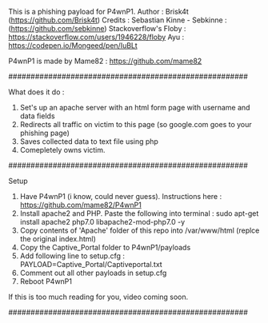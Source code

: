 This is a phishing payload for P4wnP1.
Author : Brisk4t (https://github.com/Brisk4t)
Credits : Sebastian Kinne - Sebkinne :(https://github.com/sebkinne)
          Stackoverflow's Floby : https://stackoverflow.com/users/1946228/floby
		  Ayu : https://codepen.io/Mongeed/pen/IuBLt

P4wnP1 is made by Mame82 : https://github.com/mame82

######################################################

What does it do : 

1. Set's up an apache server with an html form page with username and data fields
2. Redirects all traffic on victim to this page (so google.com goes to your phishing page)
3. Saves collected data to text file using php
4. Comepletely owns victim.

######################################################

Setup 

1. Have P4wnP1 (i know, could never guess). Instructions here : https://github.com/mame82/P4wnP1
2. Install apache2 and PHP. Paste the following into terminal : sudo apt-get install apache2 php7.0 libapache2-mod-php7.0 -y 
3. Copy contents of 'Apache' folder of this repo into /var/www/html (replce the original index.html)
4. Copy the Captive_Portal folder to P4wnP1/payloads
5. Add following line to setup.cfg : PAYLOAD=Captive_Portal/Captiveportal.txt
6. Comment out all other payloads in setup.cfg
7. Reboot P4wnP1

If this is too much reading for you, video coming soon.

###################################################### 

